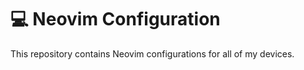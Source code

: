 # :computer: Neovim Configuration

This repository contains Neovim configurations for all of my devices.
